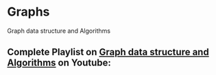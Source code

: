 # Graphs
Graph data structure and Algorithms

## Complete Playlist on [Graph data structure and Algorithms](https://www.youtube.com/playlist?list=PL1w8k37X_6L9IfRTVvL-tKnrZ_F-8HJQt) on Youtube:


